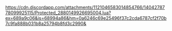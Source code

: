 https://cdn.discordapp.com/attachments/1121046583014854766/1404278778099925115/Protected_2880149926695004.lua?ex=689a9c06&is=68994a86&hm=0a6246c69e25496f37c2cda6787cf2f70b7c9fa888b031b8a25794b8fd3c2990&
